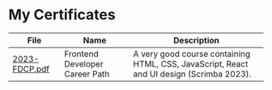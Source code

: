 # My Certificates

| File                                       | Name                           | Description                                                               |
| ------------------------------------------ | ------------------------------ | ------------------------------------------------------------------------- |
| [2023-FDCP.pdf](./2023-FDCP.pdf) | Frontend Developer Career Path | A very good course containing HTML, CSS, JavaScript, React and UI design (Scrimba 2023). |
